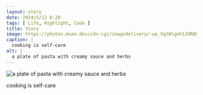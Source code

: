 ```yaml
---
layout: story
date: 2024/5/12 6:28
tags: [ Life, Highlight, Cook ]
title: Story
image: https://photos.muan.dev/cdn-cgi/imagedelivery/-wp_VgtWlgmh1JURQ8t1mg/9b1424b8-61ef-4dfb-228f-4b22f3663d00/public
caption: |
  cooking is self-care
alt: |
  a plate of pasta with creamy sauce and herbs
---
```


![a plate of pasta with creamy sauce and herbs](https://photos.muan.dev/cdn-cgi/imagedelivery/-wp_VgtWlgmh1JURQ8t1mg/9b1424b8-61ef-4dfb-228f-4b22f3663d00/public)

cooking is self-care
